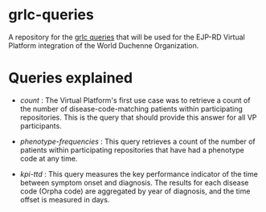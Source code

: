 # grlc-queries

A repository for the [grlc queries](https://grlc.io) that will be used for the EJP-RD Virtual Platform integration of the World Duchenne Organization.

# Queries explained

- _count_ : The Virtual Platform's first use case was to retrieve a count of the number of disease-code-matching patients within participating repositories. This is the query that should provide this answer for all VP participants.

- _phenotype-frequencies_ : This query retrieves a count of the number of patients within participating repositories that have had a phenotype code at any time.

- _kpi-ttd_ : This query measures the key performance indicator of the time between symptom onset and diagnosis.  The results for each disease code (Orpha code) are aggregated by year of diagnosis, and the time offset is measured in days.
